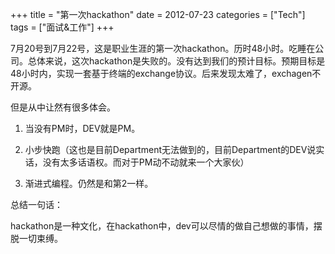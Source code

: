 +++
title = "第一次hackathon"
date = 2012-07-23
categories = ["Tech"]
tags = ["面试&工作"]
+++

7月20号到7月22号，这是职业生涯的第一次hackathon。历时48小时。吃睡在公司。总体来说，这次hackathon是失败的。没有达到我们的预计目标。预期目标是48小时内，实现一套基于终端的exchange协议。后来发现太难了，exchagen不开源。


但是从中让然有很多体会。

1. 当没有PM时，DEV就是PM。

2. 小步快跑（这也是目前Department无法做到的，目前Department的DEV说实话，没有太多话语权。而对于PM动不动就来一个大家伙）

3. 渐进式编程。仍然是和第2一样。

总结一句话：

hackathon是一种文化，在hackathon中，dev可以尽情的做自己想做的事情，摆脱一切束缚。

